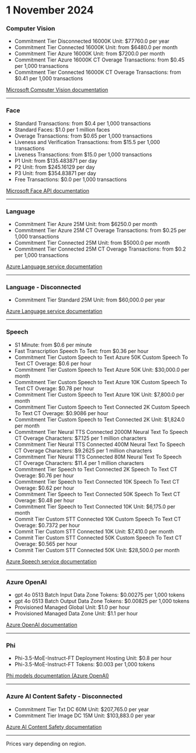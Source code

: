 # 1 November 2024

### Computer Vision

- Commitment Tier Disconnected 16000K Unit: $77760.0 per year
- Commitment Tier Connected 16000K Unit: from $6480.0 per month
- Commitment Tier Azure 16000K Unit: from $7200.0 per month
- Commitment Tier Azure 16000K CT Overage Transactions: from $0.45 per 1,000 transactions
- Commitment Tier Connected 16000K CT Overage Transactions: from $0.41 per 1,000 transactions

[Microsoft Computer Vision documentation](https://learn.microsoft.com/en-us/azure/ai-services/computer-vision/)

---

### Face

- Standard Transactions: from $0.4 per 1,000 transactions
- Standard Faces: $1.0 per 1 million faces
- Overage Transactions: from $0.65 per 1,000 transactions
- Liveness and Verification Transactions: from $15.5 per 1,000 transactions
- Liveness Transactions: from $15.0 per 1,000 transactions
- P1 Unit: from $135.483871 per day
- P2 Unit: from $245.16129 per day
- P3 Unit: from $354.83871 per day
- Free Transactions: $0.0 per 1,000 transactions

[Microsoft Face API documentation](https://learn.microsoft.com/azure/ai-services/computer-vision/overview-identity)

---

### Language

- Commitment Tier Azure 25M Unit: from $6250.0 per month
- Commitment Tier Azure 25M CT Overage Transactions: from $0.25 per 1,000 transactions
- Commitment Tier Connected 25M Unit: from $5000.0 per month
- Commitment Tier Connected 25M CT Overage Transactions: from $0.2 per 1,000 transactions

[Azure Language service documentation](https://learn.microsoft.com/en-us/azure/ai-services/language-service/)

---

### Language - Disconnected

- Commitment Tier Standard 25M Unit: from $60,000.0 per year

[Azure Language service documentation](https://learn.microsoft.com/en-us/azure/ai-services/language-service/)

---

### Speech

- S1 Minute: from $0.6 per minute
- Fast Transcription Speech To Text: from $0.36 per hour
- Commitment Tier Custom Speech to Text Azure 50K Custom Speech To Text CT Overage: $0.6 per hour
- Commitment Tier Custom Speech to Text Azure 50K Unit: $30,000.0 per month
- Commitment Tier Custom Speech to Text Azure 10K Custom Speech To Text CT Overage: $0.78 per hour
- Commitment Tier Custom Speech to Text Azure 10K Unit: $7,800.0 per month
- Commitment Tier Custom Speech to Text Connected 2K Custom Speech To Text CT Overage: $0.9086 per hour
- Commitment Tier Custom Speech to Text Connected 2K Unit: $1,824.0 per month
- Commitment Tier Neural TTS Connected 2000M Neural Text To Speech CT Overage Characters: $7.125 per 1 million characters
- Commitment Tier Neural TTS Connected 400M Neural Text To Speech CT Overage Characters: $9.2625 per 1 million characters
- Commitment Tier Neural TTS Connected 80M Neural Text To Speech CT Overage Characters: $11.4 per 1 million characters
- Commitment Tier Speech to Text Connected 2K Speech To Text CT Overage: $0.76 per hour
- Commitment Tier Speech to Text Connected 10K Speech To Text CT Overage: $0.62 per hour
- Commitment Tier Speech to Text Connected 50K Speech To Text CT Overage: $0.48 per hour
- Commitment Tier Speech to Text Connected 10K Unit: $6,175.0 per month
- Commit Tier Custom STT Connected 10K Custom Speech To Text CT Overage: $0.7372 per hour
- Commit Tier Custom STT Connected 10K Unit: $7,410.0 per month
- Commit Tier Custom STT Connected 50K Custom Speech To Text CT Overage: $0.565 per hour
- Commit Tier Custom STT Connected 50K Unit: $28,500.0 per month

[Azure Speech service documentation](https://learn.microsoft.com/en-us/azure/ai-services/speech-service/)

---

### Azure OpenAI

- gpt 4o 0513 Batch Input Data Zone Tokens: $0.00275 per 1,000 tokens
- gpt 4o 0513 Batch Output Data Zone Tokens: $0.00825 per 1,000 tokens
- Provisioned Managed Global Unit: $1.0 per hour
- Provisioned Managed Data Zone Unit: $1.1 per hour

[Azure OpenAI documentation](https://learn.microsoft.com/en-us/azure/ai-services/openai/)

---

### Phi

- Phi-3.5-MoE-Instruct-FT Deployment Hosting Unit: $0.8 per hour
- Phi-3.5-MoE-Instruct-FT Tokens: $0.003 per 1,000 tokens

[Phi models documentation (Azure OpenAI)](https://learn.microsoft.com/en-us/azure/ai-services/openai/concepts/models#phi-models)

---

### Azure AI Content Safety - Disconnected

- Commitment Tier Txt DC 60M Unit: $207,765.0 per year
- Commitment Tier Image DC 15M Unit: $103,883.0 per year

[Azure AI Content Safety documentation](https://learn.microsoft.com/en-us/azure/ai-services/content-safety/)

---

Prices vary depending on region.